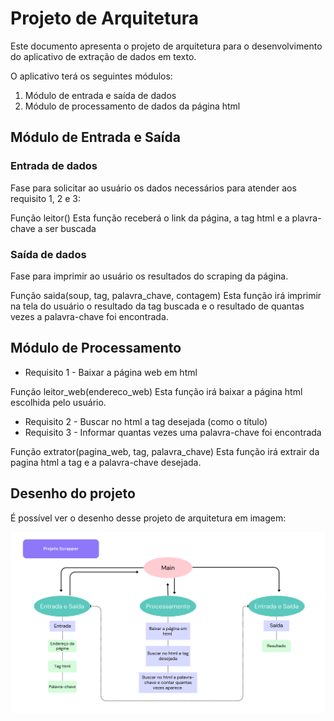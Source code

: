 # Projeto de Arquitetura

Este documento apresenta o projeto de arquitetura para o desenvolvimento do aplicativo de extração de dados em texto.

O aplicativo terá os seguintes módulos:
1. Módulo de entrada e saída de dados
2. Módulo de processamento de dados da página html


## Módulo de Entrada e Saída

### Entrada de dados

Fase para solicitar ao usuário os dados necessários para atender aos requisito 1, 2 e 3:

Função leitor()
Esta função receberá o link da página, a tag html e a plavra-chave a ser buscada

### Saída de dados

Fase para imprimir ao usuário os resultados do scraping da página.

Função saida(soup, tag, palavra_chave, contagem)
Esta função irá imprimir na tela do usuário o resultado da tag buscada e o resultado de quantas vezes a palavra-chave foi encontrada.

## Módulo de Processamento

- Requisito 1 - Baixar a página web em html

Função leitor_web(endereco_web)
Esta função irá baixar a página html escolhida pelo usuário.

- Requisito 2 - Buscar no html a tag desejada (como o título)
- Requisito 3 - Informar quantas vezes uma palavra-chave foi encontrada

Função extrator(pagina_web, tag, palavra_chave)
Esta função irá extrair da pagina html a tag e a palavra-chave desejada.


## Desenho do projeto

É possível ver o desenho desse projeto de arquitetura em imagem:

![Desenho da Arquitetura](arquitetura.png)
